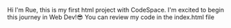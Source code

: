 Hi l'm Rue, this is my first html project with CodeSpace. 
I'm excited to begin this journey in Web Dev!😎
You can review my code in the index.html file
